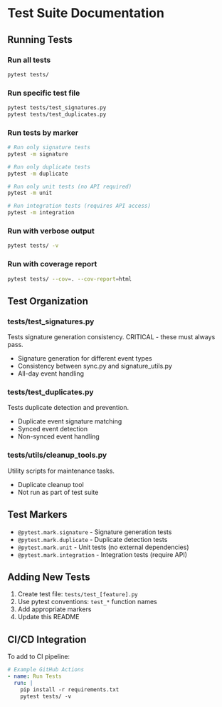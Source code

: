 # Test Suite Documentation

## Running Tests

### Run all tests
```bash
pytest tests/
```

### Run specific test file
```bash
pytest tests/test_signatures.py
pytest tests/test_duplicates.py
```

### Run tests by marker
```bash
# Run only signature tests
pytest -m signature

# Run only duplicate tests
pytest -m duplicate

# Run only unit tests (no API required)
pytest -m unit

# Run integration tests (requires API access)
pytest -m integration
```

### Run with verbose output
```bash
pytest tests/ -v
```

### Run with coverage report
```bash
pytest tests/ --cov=. --cov-report=html
```

## Test Organization

### tests/test_signatures.py
Tests signature generation consistency. CRITICAL - these must always pass.

- Signature generation for different event types
- Consistency between sync.py and signature_utils.py
- All-day event handling

### tests/test_duplicates.py
Tests duplicate detection and prevention.

- Duplicate event signature matching
- Synced event detection
- Non-synced event handling

### tests/utils/cleanup_tools.py
Utility scripts for maintenance tasks.

- Duplicate cleanup tool
- Not run as part of test suite

## Test Markers

- `@pytest.mark.signature` - Signature generation tests
- `@pytest.mark.duplicate` - Duplicate detection tests
- `@pytest.mark.unit` - Unit tests (no external dependencies)
- `@pytest.mark.integration` - Integration tests (require API)

## Adding New Tests

1. Create test file: `tests/test_[feature].py`
2. Use pytest conventions: `test_*` function names
3. Add appropriate markers
4. Update this README

## CI/CD Integration

To add to CI pipeline:

```yaml
# Example GitHub Actions
- name: Run Tests
  run: |
    pip install -r requirements.txt
    pytest tests/ -v
```
